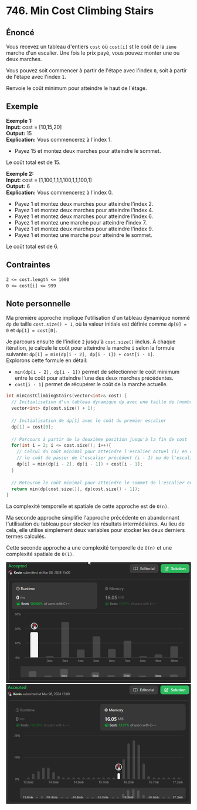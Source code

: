 # 746. Min Cost Climbing Stairs

## Énoncé

Vous recevez un tableau d'entiers `cost` où `cost[i]` st le coût de la `ième` marche d'un escalier. Une fois le prix payé, vous pouvez monter une ou deux marches.

Vous pouvez soit commencer à partir de l'étape avec l'index `0`, soit à partir de l'étape avec l'index `1`.

Renvoie le coût minimum pour atteindre le haut de l'étage.

## Exemple

**Exemple 1:**  
**Input:** cost = [10,15,20]  
**Output:** 15  
**Explication:** Vous commencerez à l'index 1.

- Payez 15 et montez deux marches pour atteindre le sommet.

Le coût total est de 15.

**Exemple 2:**  
**Input:** cost = [1,100,1,1,1,100,1,1,100,1]  
**Output:** 6  
**Explication:** Vous commencerez à l'index 0.

- Payez 1 et montez deux marches pour atteindre l'index 2.
- Payez 1 et montez deux marches pour atteindre l'index 4.
- Payez 1 et montez deux marches pour atteindre l'index 6.
- Payez 1 et montez une marche pour atteindre l'index 7.
- Payez 1 et montez deux marches pour atteindre l'index 9.
- Payez 1 et montez une marche pour atteindre le sommet.

Le coût total est de 6.

## Contraintes

`2 <= cost.length <= 1000`  
`0 <= cost[i] <= 999`

## Note personnelle

Ma première approche implique l'utilisation d'un tableau dynamique nommé `dp` de taille `cost.size() + 1`, où la valeur initiale est définie comme `dp[0] = 0` et `dp[1] = cost[0]`.

Je parcours ensuite de l'indice `2` jusqu'à `cost.size()` inclus. À chaque itération, je calcule le coût pour atteindre la marche `i` selon la formule suivante: `dp[i] = min(dp[i - 2], dp[i - 1]) + cost[i - 1]`.  
Explorons cette formule en détail:

- `min(dp[i - 2], dp[i - 1])` permet de sélectionner le coût minimum entre le coût pour atteindre l'une des deux marches précédentes.
- `cost[i - 1]` permet de récupérer le coût de la marche actuelle.

```cpp
int minCostClimbingStairs(vector<int>& cost) {
  // Initialisation d'un tableau dynamique dp avec une taille de (nombre d'éléments dans cost + 1)
  vector<int> dp(cost.size() + 1);

  // Initialisation de dp[1] avec le coût du premier escalier
  dp[1] = cost[0];

  // Parcours à partir de la deuxième position jusqu'à la fin de cost
  for(int i = 2; i <= cost.size(); i++){
    // Calcul du coût minimal pour atteindre l'escalier actuel (i) en comparant
    // le coût de passer de l'escalier précédent (i - 1) ou de l'escalier avant le précédent (i - 2)
    dp[i] = min(dp[i - 2], dp[i - 1]) + cost[i - 1];
  }

  // Retourne le coût minimal pour atteindre le sommet de l'escalier en partant de la base
  return min(dp[cost.size()], dp[cost.size() - 1]);
}
```

La complexité temporelle et spatiale de cette approche est de `O(n)`.

Ma seconde approche simplifie l'approche précédente en abandonnant l'utilisation du tableau pour stocker les résultats intermédiaires. Au lieu de cela, elle utilise simplement deux variables pour stocker les deux derniers termes calculés.

Cette seconde approche a une complexité temporelle de `O(n)` et une complexité spatiale de `O(1)`.

<img src="../imgs/0746-runtime.png"/>
<img src="../imgs/0746-memory.png"/>
